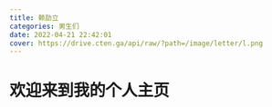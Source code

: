 ```yaml
---
title: 赖劼立
categories: 男生们
date: 2022-04-21 22:42:01
cover: https://drive.cten.ga/api/raw/?path=/image/letter/l.png
---
```

# 欢迎来到我的个人主页